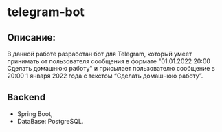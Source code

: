 # telegram-bot
## Описание:
В данной работе разработан бот для Telegram, который умеет принимать от пользователя сообщения в формате "01.01.2022 20:00
Сделать домашнюю работу" и присылает пользователю сообщение в 20:00 1 января 2022 года с текстом “Сделать домашнюю работу”. 
## Backend
- Spring Boot, 
- DataBase: PostgreSQL.
